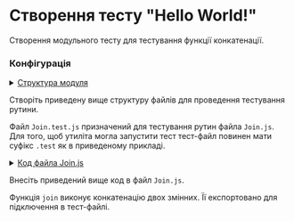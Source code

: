 #  Створення тесту "Hello World!"

Створення модульного тесту для тестування функції конкатенації.

### Конфігурація

<details>
  <summary><u>Структура модуля</u></summary>

```
testHello
    ├── Join.js
    └── Join.test.js    

```

</details>

Створіть приведену вище структуру файлів для проведення тестування рутини.

Файл `Join.test.js` призначений для тестування рутин файла `Join.js`. Для того, щоб утиліта могла запустити тест тест-файл повинен мати суфікс `.test` як в приведеному прикладі. 

<details>
    <summary><a href="./tutorial/Criterions.md">Код файла Join.js</a></summary>
    
```js    
module.exports.join = function( a, b )
{
  return String( a ) + String( b );
}

```
  
</details>

Внесіть приведений вище код в файл `Join.js`.

Функція `join` виконує конкатенацію двох змінних. Її експортовано для підключення в тест-файлі. 
